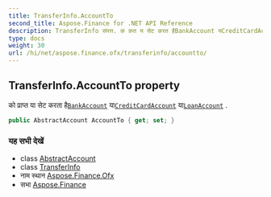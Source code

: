 ```yaml
---
title: TransferInfo.AccountTo
second_title: Aspose.Finance for .NET API Reference
description: TransferInfo संपत्त. क प्रप्त य सेट करत हैBankAccount यCreditCardAccount यLoanAccount .
type: docs
weight: 30
url: /hi/net/aspose.finance.ofx/transferinfo/accountto/
---
```

## TransferInfo.AccountTo property

को प्राप्त या सेट करता है[`BankAccount`](../../bankaccount/) या[`CreditCardAccount`](../../creditcardaccount/) या[`LoanAccount`](../../loanaccount/) .

```csharp
public AbstractAccount AccountTo { get; set; }
```

### यह सभी देखें

* class [AbstractAccount](../../abstractaccount/)
* class [TransferInfo](../)
* नाम स्थान [Aspose.Finance.Ofx](../../transferinfo/)
* सभा [Aspose.Finance](../../../)


